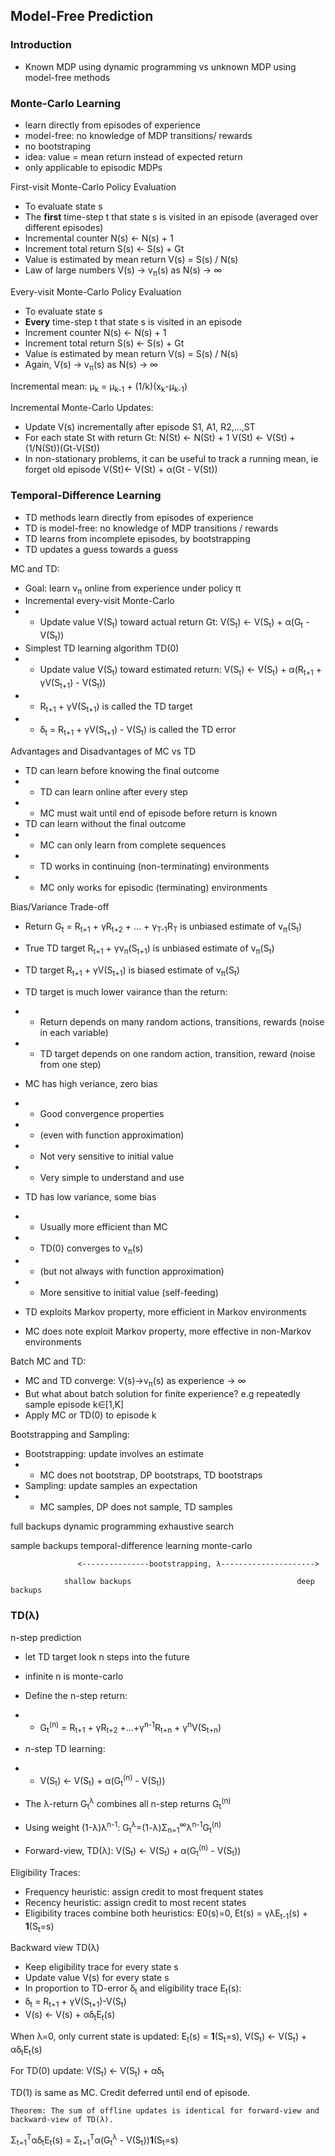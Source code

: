 ## Model-Free Prediction
### Introduction
- Known MDP using dynamic programming vs unknown MDP using model-free methods

### Monte-Carlo Learning
- learn directly from episodes of experience
- model-free: no knowledge of MDP transitions/ rewards
- no bootstraping
- idea: value = mean return instead of expected return
- only applicable to episodic MDPs

First-visit Monte-Carlo Policy Evaluation
- To evaluate state s
- The **first** time-step t that state s is visited in an episode (averaged over different episodes)
- Incremental counter N(s) <- N(s) + 1
- Increment total return S(s) <- S(s) + Gt
- Value is estimated by mean return V(s) = S(s) / N(s)
- Law of large numbers V(s) -> v<sub>π</sub>(s) as N(s) -> ∞

Every-visit Monte-Carlo Policy Evaluation
- To evaluate state s
- **Every** time-step t that state s is visited in an episode
- Increment counter N(s) <- N(s) + 1
- Increment total return S(s) <- S(s) + Gt
- Value is estimated by mean return V(s) = S(s) / N(s)
- Again, V(s) -> v<sub>π</sub>(s) as N(s) -> ∞

Incremental mean: μ<sub>k</sub> = μ<sub>k-1</sub> + (1/k)(x<sub>k</sub>-μ<sub>k-1</sub>)

Incremental Monte-Carlo Updates:
- Update V(s) incrementally after episode S1, A1, R2,...,ST
- For each state St with return Gt: N(St) <- N(St) + 1
V(St) <- V(St) + (1/N(St))(Gt-V(St))
- In non-stationary problems, it can be useful to track a running mean, ie forget old episode
V(St)<- V(St) + α(Gt - V(St))

### Temporal-Difference Learning
- TD methods learn directly from episodes of experience
- TD is model-free: no knowledge of MDP transitions / rewards
- TD learns from incomplete episodes, by bootstrapping
- TD updates a guess towards a guess

MC and TD:
- Goal: learn v<sub>π</sub> online from experience under policy π
- Incremental every-visit Monte-Carlo
- - Update value V(S<sub>t</sub>) toward actual return Gt: V(S<sub>t</sub>) <- V(S<sub>t</sub>) +  α(G<sub>t</sub> - V(S<sub>t</sub>))
- Simplest TD learning algorithm TD(0)
- - Update value V(S<sub>t</sub>) toward estimated return: V(S<sub>t</sub>) <- V(S<sub>t</sub>) +  α(R<sub>t+1</sub> + γV(S<sub>t+1</sub>) - V(S<sub>t</sub>))
- - R<sub>t+1</sub> + γV(S<sub>t+1</sub>)  is called the TD target
- - ẟ<sub>t</sub> = R<sub>t+1</sub> + γV(S<sub>t+1</sub>) - V(S<sub>t</sub>) is called the TD error

Advantages and Disadvantages of MC vs TD
- TD can learn before knowing the final outcome
- - TD can learn online after every step
- - MC must wait until end of episode before return is known
- TD can learn without the final outcome
- - MC can only learn from complete sequences
- - TD works in continuing (non-terminating) environments
- - MC only works for episodic (terminating) environments

Bias/Variance Trade-off
- Return G<sub>t</sub> = R<sub>t+1</sub> + γR<sub>t+2</sub> + ... + γ<sub>T-1</sub>R<sub>T</sub> is unbiased estimate of v<sub>π</sub>(S<sub>t</sub>)
- True TD target R<sub>t+1</sub> + γv<sub>π</sub>(S<sub>t+1</sub>) is unbiased estimate of v<sub>π</sub>(S<sub>t</sub>)
- TD target R<sub>t+1</sub> + γV(S<sub>t+1</sub>) is biased estimate of v<sub>π</sub>(S<sub>t</sub>)
- TD target is much lower vairance than the return:
- - Return depends on many random actions, transitions, rewards (noise in each variable)
- - TD target depends on one random action, transition, reward (noise from one step)

- MC has high veriance, zero bias
- - Good convergence properties
- - (even with function approximation)
- - Not very sensitive to initial value
- - Very simple to understand and use
- TD has low variance, some bias
- - Usually more efficient than MC
- - TD(0) converges to v<sub>π</sub>(s)
- - (but not always with function approximation)
- - More sensitive to initial value (self-feeding)

- TD exploits Markov property, more efficient in Markov environments
- MC does note exploit Markov property, more effective in non-Markov environments

Batch MC and TD:
- MC and TD converge: V(s)->v<sub>π</sub>(s) as experience -> ∞
- But what about batch solution for finite experience? e.g repeatedly sample episode k∈[1,K]
- Apply MC or TD(0) to episode k

Bootstrapping and Sampling:
- Bootstrapping: update involves an estimate
- - MC does not bootstrap, DP bootstraps, TD bootstraps
- Sampling: update samples an expectation
- - MC samples, DP does not sample, TD samples

full backups      dynamic programming                 exhaustive search

sample backups    temporal-difference learning        monte-carlo

                   <---------------bootstrapping, λ--------------------->
                   
                shallow backups                                     deep backups
       
### TD(λ)
n-step prediction
- let TD target look n steps into the future
- infinite n is monte-carlo

- Define the n-step return:
- - G<sub>t</sub><sup>(n)</sup> = R<sub>t+1</sub> + γR<sub>t+2</sub> +...+γ<sup>n-1</sup>R<sub>t+n</sub> + γ<sup>n</sup>V(S<sub>t+n</sub>)
- n-step TD learning:
- - V(S<sub>t</sub>) <- V(S<sub>t</sub>) + α(G<sub>t</sub><sup>(n)</sup> - V(S<sub>t</sub>))

- The λ-return G<sub>t</sub><sup>λ</sup> combines all n-step returns G<sub>t</sub><sup>(n)</sup>
- Using weight (1-λ)λ<sup>n-1</sup>: G<sub>t</sub><sup>λ</sup>=(1-λ)Σ<sub>n=1</sub><sup>∞</sup>λ<sup>n-1</sup>G<sub>t</sub><sup>(n)</sup>
- Forward-view, TD(λ): V(S<sub>t</sub>) <- V(S<sub>t</sub>) + α(G<sub>t</sub><sup>(n)</sup> - V(S<sub>t</sub>))

Eligibility Traces:
- Frequency heuristic: assign credit to most frequent states
- Recency heuristic: assign credit to most recent states
- Eligibility traces combine both heuristics: E0(s)=0, Et(s) = γλE<sub>t-1</sub>(s) + **1**(S<sub>t</sub>=s)

Backward view TD(λ)
- Keep eligibility trace for every state s
- Update value V(s) for every state s
- In proportion to TD-error ẟ<sub>t</sub> and eligibility trace E<sub>t</sub>(s):
- ẟ<sub>t</sub> = R<sub>t+1</sub> + γV(S<sub>t+1</sub>)-V(S<sub>t</sub>)
- V(s) <- V(s) + αẟ<sub>t</sub>E<sub>t</sub>(s) 

When λ=0, only current state is updated: E<sub>t</sub>(s) = **1**(S<sub>t</sub>=s), V(S<sub>t</sub>) <- V(S<sub>t</sub>) + αẟ<sub>t</sub>E<sub>t</sub>(s) 

For TD(0) update: V(S<sub>t</sub>) <- V(S<sub>t</sub>) + αẟ<sub>t</sub>

TD(1) is same as MC. Credit deferred until end of episode.
```
Theorem: The sum of offline updates is identical for forward-view and backward-view of TD(λ).
```
Σ<sub>t=1</sub><sup>T</sup>αẟ<sub>t</sub>E<sub>t</sub>(s) = Σ<sub>t=1</sub><sup>T</sup>α(G<sub>t</sub><sup>λ</sup> - V(S<sub>t</sub>))**1**(S<sub>t</sub>=s)
